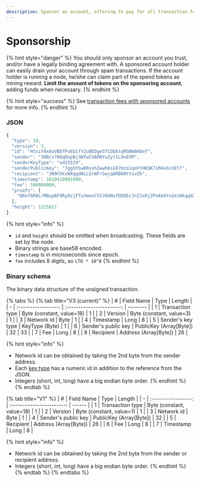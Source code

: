 ```yaml
---
description: Sponsor an account, offering to pay for all transaction fees for that account.
---
```


# Sponsorship

{% hint style="danger" %}
You should only sponsor an account you trust, and/or have a legally binding agreement with. A sponsored account holder can easily drain your account through spam transactions. If the account holder is running a node, he/she can claim part of the spend tokens as mining reward. **Limit the amount of tokens on the sponsoring account**, adding funds when necessary.
{% endhint %}

{% hint style="success" %}
See [transaction fees with sponsored accounts](./#transaction-fees) for more info.
{% endhint %}

### JSON

```javascript
{
  "type": 18,
  "version": 3,
  "id": "HtxiY9x8aVBDfPvEUifYZuBEDge5TCDDAtqRGBW8HDef",
  "sender": "3NBcx7AQqDopBj3WfwCVARNYuZyt1L9xEVM",
  "senderKeyType": "ed25519",
  "senderPublicKey": "7gghhSwKRvshZwwh6sG97mzo1qoFtHEQK7iM4vGcnEt7",
  "recipient": "3N9ChkxWXqgdWLLErWFrSwjqARB6NtYsvZh",
  "timestamp": 1610410901000,
  "fee": 500000000,
  "proofs": [
    "QKef6R8LrMBupBF9Ry8zjFTu3mexC55J6XNofDDQEcJnZJsRjZPnAk6Yn2eiHkqqd2uSjB2r58fC8QVLaVegQEz"
  ],
  "height": 1225821
}
```

{% hint style="info" %}
* `id` and `height` should be omitted when broadcasting. These fields are set by the node.
* Binary strings are base58 encoded.
* `timestamp` is in microseconds since epoch.
* `fee` includes 8 digits, so `LTO * 10^8`
{% endhint %}

### Binary schema

The binary data structure of the unsigned transaction.

{% tabs %}
{% tab title="V3 (current)" %}
| # |      Field Name     |            Type           | Length   |
| - | :-----------------: | :-----------------------: | -------- |
| 1 |   Transaction type  | Byte (constant, value=18) | 1        |
| 2 |       Version       |  Byte (constant, value=3) | 1        |
| 3 |      Network id     |            Byte           | 1        |
| 4 |      Timestamp      |            Long           | 8        |
| 5 |  Sender's key type  |       KeyType (Byte)      | 1        |
| 6 | Sender's public key |  PublicKey (Array\[Byte]) | 32 \| 33 |
| 7 |         Fee         |            Long           | 8        |
| 8 |      Recipient      |   Address (Array\[Byte])  | 26       |

{% hint style="info" %}
* Network id can be obtained by taking the 2nd byte from the sender address.
* Each [key type](../../accounts/#key-types) has a numeric id in addition to the reference from the JSON.
* Integers (short, int, long) have a big endian byte order.
{% endhint %}
{% endtab %}

{% tab title="V1" %}
| # |      Field Name     |            Type           | Length |
| - | :-----------------: | :-----------------------: | ------ |
| 1 |   Transaction type  | Byte (constant, value=18) | 1      |
| 2 |       Version       |  Byte (constant, value=1) | 1      |
| 3 |      Network id     |            Byte           | 1      |
| 4 | Sender's public key |  PublicKey (Array\[Byte]) | 32     |
| 5 |      Recipient      |   Address (Array\[Byte])  | 26     |
| 6 |         Fee         |            Long           | 8      |
| 7 |      Timestamp      |            Long           | 8      |

{% hint style="info" %}
* Network id can be obtained by taking the 2nd byte from the sender or recipient address.
* Integers (short, int, long) have a big endian byte order.
{% endhint %}
{% endtab %}
{% endtabs %}
